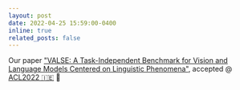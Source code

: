 ```yaml
---
layout: post
date: 2022-04-25 15:59:00-0400
inline: true
related_posts: false
---
```


Our paper <a href="https://arxiv.org/pdf/2112.07566.pdf"> "VALSE: A Task-Independent Benchmark for Vision and Language Models Centered on Linguistic Phenomena"</a>, accepted @ <a href="https://www.2022.aclweb.org/">ACL2022 🇮🇪</a> 🎉